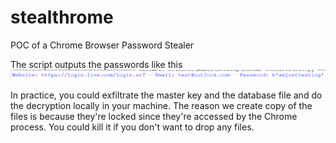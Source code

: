 # stealthrome
POC of a Chrome Browser Password Stealer

The script outputs the passwords like this
![image](./output.png)

In practice, you could exfiltrate the master key and the database file and do the decryption locally in your machine.
 The reason we create copy of the files is because they're locked since they're accessed by the Chrome process. You could kill it if you don't want to drop any files.
